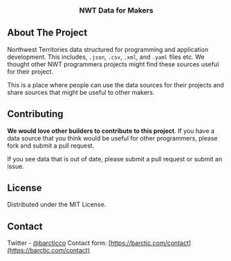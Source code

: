 
<h3 align="center">NWT Data for Makers</h3>

<!-- ABOUT -->
## About The Project

Northwest Territories data structured for programming and application development. This includes, `.json`, `.csv`, `.xml`, and `.yaml` files etc. We thought other NWT programmers projects might find these sources useful for their project.

This is a place where people can use the data sources for their projects and share sources that might be useful to other makers.

<!-- CONTRIBUTING -->
## Contributing

**We would love other builders to contribute to this project**. If you have a data source that you think would be useful for other programmers, please fork and submit a pull request.

If you see data that is out of date, please submit a pull request or submit an issue.

<!-- LICENSE -->
## License

Distributed under the MIT License.

<!-- CONTACT -->
## Contact

Twitter - [@barcticco](https://twitter.com/barcticco)
Contact form: [https://barctic.com/contact](https://barctic.com/contact)